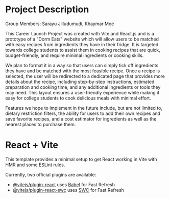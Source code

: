 # Project Description
Group Members: Sarayu Jilludumudi, Khaymar Moe

This Career Launch Project was created with Vite and React.js and is a prototype of a "Dorm Eats" website which will allow users to be matched with easy recipes from ingredients they have in their fridge. It is targeted towards college students to assist them in cooking recipes that are quick, budget-friendly, and require minimal ingredients or cooking skills.

We plan to format it in a way so that users can simply tick off ingredients they have and be matched with the most feasible recipe. Once a recipe is selected, the user will be redirected to a dedicated page that provides more details about the recipe, including step-by-step instructions, estimated preparation and cooking time, and any additional ingredients or tools they may need. This layout ensures a user-friendly experience while making it easy for college students to cook delicious meals with minimal effort.

Features we hope to implement in the future include, but are not limited to, dietary restriction filters, the ability for users to add their own recipes and save favorite recipes, and a cost estimator for ingredients as well as the nearest places to purchase them.

# React + Vite

This template provides a minimal setup to get React working in Vite with HMR and some ESLint rules.

Currently, two official plugins are available:

- [@vitejs/plugin-react](https://github.com/vitejs/vite-plugin-react/blob/main/packages/plugin-react/README.md) uses [Babel](https://babeljs.io/) for Fast Refresh
- [@vitejs/plugin-react-swc](https://github.com/vitejs/vite-plugin-react-swc) uses [SWC](https://swc.rs/) for Fast Refresh
